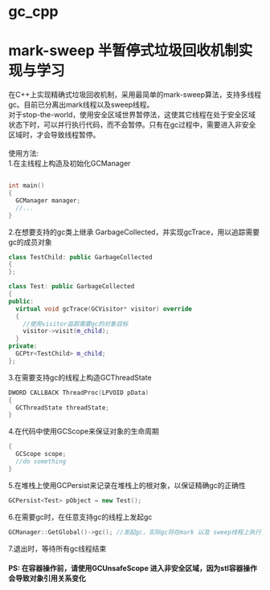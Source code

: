 # gc_cpp
# mark-sweep 半暂停式垃圾回收机制实现与学习

在C++上实现精确式垃圾回收机制，采用最简单的mark-sweep算法，支持多线程gc。目前已分离出mark线程以及sweep线程。<br>
对于stop-the-world，使用安全区域世界暂停法，这使其它线程在处于安全区域状态下时，可以并行执行代码，而不会暂停。只有在gc过程中，需要进入非安全区域时，才会导致线程暂停。<br>
<br>
使用方法:<br>
1.在主线程上构造及初始化GCManager
```cpp

int main()
{
  GCManager manager;
  //...
}
```

2.在想要支持的gc类上继承 GarbageCollected，并实现gcTrace，用以追踪需要gc的成员对象
```cpp
class TestChild: public GarbageCollected
{
};

class Test: public GarbageCollected
{
public:
  virtual void gcTrace(GCVisitor* visitor) override
  {
    //使用visitor追踪需要gc的对象目标
    visitor->visit(m_child);
  }
private:
  GCPtr<TestChild> m_child;
};
```
3.在需要支持gc的线程上构造GCThreadState
```cpp
DWORD CALLBACK ThreadProc(LPVOID pData)
{
  GCThreadState threadState;
}
```

4.在代码中使用GCScope来保证对象的生命周期
```cpp
{
  GCScope scope;
  //do something
}
```

5.在堆栈上使用GCPersist<Type>来记录在堆栈上的根对象，以保证精确gc的正确性
```cpp
GCPersist<Test> pObject = new Test();
```


6.在需要gc时，在任意支持gc的线程上发起gc
```cpp
GCManager::GetGlobal()->gc(); //发起gc，实际gc将在mark 以及 sweep线程上执行
```

7.退出时，等待所有gc线程结束

  
#### PS: 在容器操作前，请使用GCUnsafeScope 进入非安全区域，因为stl容器操作会导致对象引用关系变化
